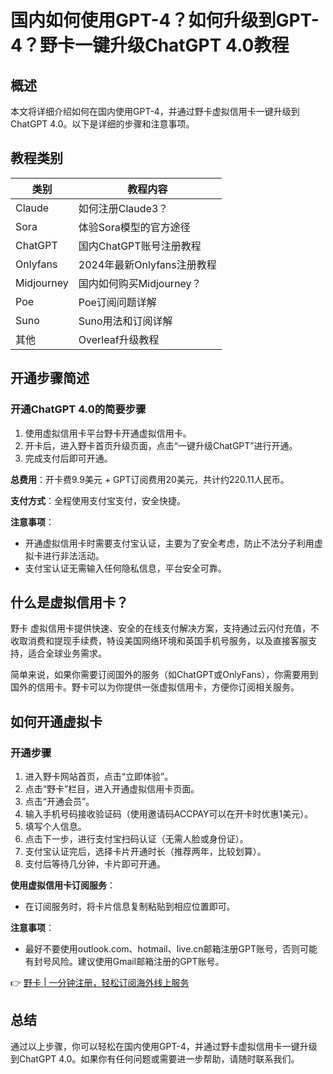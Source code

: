 # 国内如何使用GPT-4？如何升级到GPT-4？野卡一键升级ChatGPT 4.0教程

## 概述

本文将详细介绍如何在国内使用GPT-4，并通过野卡虚拟信用卡一键升级到ChatGPT 4.0。以下是详细的步骤和注意事项。

## 教程类别

| 类别      | 教程内容                                                                 |
|-----------|--------------------------------------------------------------------------|
| Claude    | 如何注册Claude3？| Claude3订阅指南 | Claude3 注册及升级教程                    |
| Sora      | 体验Sora模型的官方途径                                                   |
| ChatGPT   | 国内ChatGPT账号注册教程 | 一键注册官方GPT账号                         |
| Onlyfans  | 2024年最新Onlyfans注册教程 | Onlyfans如何搜索博主？ | Onlyfans年龄认证怎么办？ |
| Midjourney| 国内如何购买Midjourney？| Midjourney购买教程                         |
| Poe       | Poe订阅问题详解                                                         |
| Suno      | Suno用法和订阅详解                                                      |
| 其他      | Overleaf升级教程 | 如何订阅YouTube Premium？ | 更多精彩内容                               |

## 开通步骤简述

### 开通ChatGPT 4.0的简要步骤

1. 使用虚拟信用卡平台野卡开通虚拟信用卡。
2. 开卡后，进入野卡首页升级页面，点击“一键升级ChatGPT”进行开通。
3. 完成支付后即可开通。

**总费用**：开卡费9.9美元 + GPT订阅费用20美元，共计约220.11人民币。

**支付方式**：全程使用支付宝支付，安全快捷。

**注意事项**：
- 开通虚拟信用卡时需要支付宝认证，主要为了安全考虑，防止不法分子利用虚拟卡进行非法活动。
- 支付宝认证无需输入任何隐私信息，平台安全可靠。

## 什么是虚拟信用卡？

野卡 虚拟信用卡提供快速、安全的在线支付解决方案，支持通过云闪付充值，不收取消费和提现手续费，特设美国网络环境和英国手机号服务，以及直接客服支持，适合全球业务需求。

简单来说，如果你需要订阅国外的服务（如ChatGPT或OnlyFans），你需要用到国外的信用卡。野卡可以为你提供一张虚拟信用卡，方便你订阅相关服务。

## 如何开通虚拟卡

### 开通步骤

1. 进入野卡网站首页，点击“立即体验”。
2. 点击“野卡”栏目，进入开通虚拟信用卡页面。
3. 点击“开通会员”。
4. 输入手机号码接收验证码（使用邀请码ACCPAY可以在开卡时优惠1美元）。
5. 填写个人信息。
6. 点击下一步，进行支付宝扫码认证（无需人脸或身份证）。
7. 支付宝认证完后，选择卡片开通时长（推荐两年，比较划算）。
8. 支付后等待几分钟，卡片即可开通。

**使用虚拟信用卡订阅服务**：
- 在订阅服务时，将卡片信息复制粘贴到相应位置即可。

**注意事项**：
- 最好不要使用outlook.com、hotmail、live.cn邮箱注册GPT账号，否则可能有封号风险。建议使用Gmail邮箱注册的GPT账号。

👉 [野卡 | 一分钟注册，轻松订阅海外线上服务](https://bbtdd.com/yeka)

## 总结

通过以上步骤，你可以轻松在国内使用GPT-4，并通过野卡虚拟信用卡一键升级到ChatGPT 4.0。如果你有任何问题或需要进一步帮助，请随时联系我们。